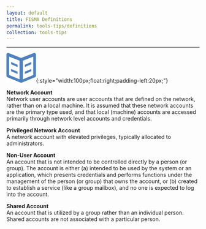 ```yaml
---
layout: default
title: FISMA Definitions
permalink: tools-tips/definitions
collection: tools-tips
---
```

---
![book logo](../img/book.png){:style="width:100px;float:right;padding-left:20px;"}


**Network Account** <br>
Network user accounts are user accounts that are defined on the network, rather than on a local machine. It is assumed that these network accounts are the primary type used, and that local (machine) accounts are accessed primarily through network level accounts and credentials.

**Privileged Network Account** <br>
A network account with elevated privileges, typically allocated to administrators.

**Non-User Account** <br>
An account that is not intended to be controlled directly by a person (or group). The account is either (a) intended to be used by the system or an application, which presents credentials and performs functions under the management of the person (or group) that owns the account, or (b) created to establish a service (like a group mailbox), and no one is expected to log into the account.

**Shared Account** <br>
An account that is utilized by a group rather than an individual person. Shared accounts are not associated with a particular person.
